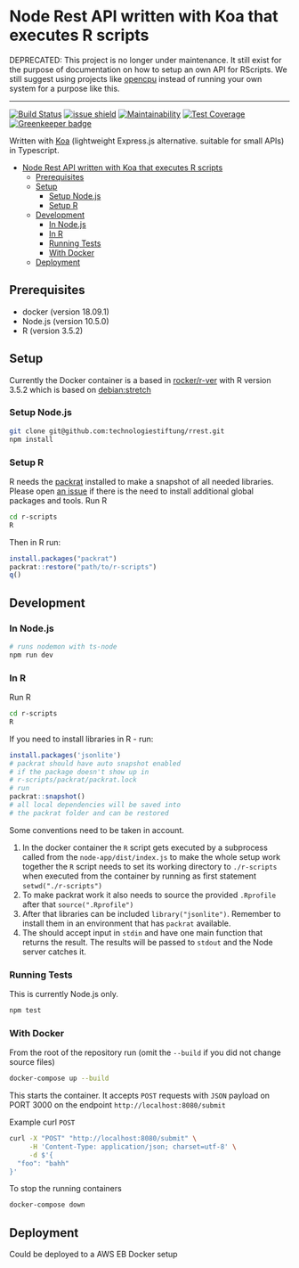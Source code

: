 # Node Rest API written with Koa that executes R scripts

DEPRECATED: This project is no longer under maintenance. It still exist for the purpose of documentation on how to setup an own API for RScripts. We still suggest using projects like [opencpu](https://www.opencpu.org) instead of running your own system for a purpose like this.  


---


[![Build Status](https://travis-ci.org/technologiestiftung/rrest.svg?branch=master)](https://travis-ci.org/technologiestiftung/rrest) [![issue shield](https://img.shields.io/github/issues-raw/technologiestiftung/rrest.svg)](https://github.com/technologiestiftung/rrest/issues?utf8=%E2%9C%93&q=) [![Maintainability](https://api.codeclimate.com/v1/badges/2781922c87ab905b1925/maintainability)](https://codeclimate.com/github/technologiestiftung/rrest/maintainability) [![Test Coverage](https://api.codeclimate.com/v1/badges/2781922c87ab905b1925/test_coverage)](https://codeclimate.com/github/technologiestiftung/rrest/test_coverage) [![Greenkeeper badge](https://badges.greenkeeper.io/technologiestiftung/rrest.svg)](https://greenkeeper.io/)

Written with [Koa](https://www.npmjs.com/package/koa) (lightweight Express.js alternative. suitable for small APIs) in Typescript.  

<!-- @import "[TOC]" {cmd="toc" depthFrom=1 depthTo=6 orderedList=false} -->

<!-- code_chunk_output -->

- [Node Rest API written with Koa that executes R scripts](#node-rest-api-written-with-koa-that-executes-r-scripts)
  - [Prerequisites](#prerequisites)
  - [Setup](#setup)
    - [Setup Node.js](#setup-nodejs)
    - [Setup R](#setup-r)
  - [Development](#development)
    - [In Node.js](#in-nodejs)
    - [In R](#in-r)
    - [Running Tests](#running-tests)
    - [With Docker](#with-docker)
  - [Deployment](#deployment)

<!-- /code_chunk_output -->

## Prerequisites

- docker (version 18.09.1)
- Node.js (version 10.5.0)
- R (version 3.5.2)

## Setup

Currently the Docker container is a based in [rocker/r-ver](https://hub.docker.com/r/rocker/r-ver) with R version 3.5.2 which is based on [debian:stretch](https://hub.docker.com/_/debian)

### Setup Node.js

```bash
git clone git@github.com:technologiestiftung/rrest.git
npm install
```

### Setup R

R needs the [packrat](https://rstudio.github.io/packrat/) installed to make a snapshot of all needed libraries. Please open [an issue](https://github.com/technologiestiftung/rrest/issues) if there is the need to install additional global packages and tools. Run R

```bash
cd r-scripts
R
```

Then in R run:  

```R
install.packages("packrat")
packrat::restore("path/to/r-scripts")
q()
```

## Development

### In Node.js

```bash
# runs nodemon with ts-node
npm run dev
```

### In R

Run R

```bash
cd r-scripts
R
```

If you need to install libraries in R - run:

```R
install.packages('jsonlite')
# packrat should have auto snapshot enabled
# if the package doesn't show up in
# r-scripts/packrat/packrat.lock
# run
packrat::snapshot()
# all local dependencies will be saved into
# the packrat folder and can be restored
```

Some conventions need to be taken in account.

1. In the docker container the `R` script gets executed by a subprocess called from the `node-app/dist/index.js` to make the whole setup work together the `R` script needs to set its working directory to `./r-scripts` when executed from the container by running as first statement `setwd("./r-scripts")`
2. To make packrat work it also needs to source the provided `.Rprofile` after  that `source(".Rprofile")`
3. After that libraries can be included `library("jsonlite")`. Remember to install them in an environment that has `packrat` available.
4. The should accept input in `stdin` and have one main function that returns the result. The results will be passed to `stdout` and the Node server catches it.

### Running Tests

This is currently Node.js only.

```bash
npm test
```

### With Docker

From the root of the repository run (omit the `--build` if you did not change source files)

```bash
docker-compose up --build
```

This starts the container. It accepts `POST` requests with `JSON` payload on PORT 3000 on the endpoint `http://localhost:8080/submit`

Example curl `POST`

```bash
curl -X "POST" "http://localhost:8080/submit" \
     -H 'Content-Type: application/json; charset=utf-8' \
     -d $'{
  "foo": "bahh"
}'
```
To stop the running containers

```bash
docker-compose down
```

## Deployment

Could be deployed to a AWS EB Docker setup

